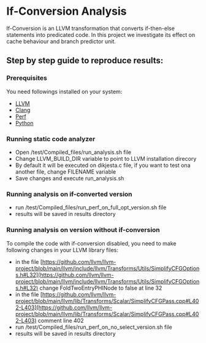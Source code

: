 # If-Conversion Analysis

If-Conversion is an LLVM transformation that converts if-then-else statements into predicated code. In this project we investigate its effect on cache behaviour and branch predictor unit.

## Step by step guide to reproduce results:

### Prerequisites

You need followings installed on your system:

- [LLVM](https://llvm.org/docs/GettingStarted.html)
- [Clang](https://llvm.org/docs/GettingStarted.html)
- [Perf](https://www.brendangregg.com/perf.html)
- [Python](https://www.python.org/downloads)

### Running static code analyzer
- Open /test/Compiled_files/run_analysis.sh file
- Change LLVM_BUILD_DIR variable to point to LLVM installation direcory
- By default it will be executed on dikjesta.c file, if you want to test ona another file, change FILENAME variable
- Save changes and execute run_analysis.sh

### Running analysis on if-converted version
- run /test/Compiled_files/run_perf_on_full_opt_version.sh file
- results will be saved in results directory

### Running analysis on version without if-conversion

To compile the code with if-conversion disabled, you need to make following changes in your LLVM library files:

- in the file [https://github.com/llvm/llvm-project/blob/main/llvm/include/llvm/Transforms/Utils/SimplifyCFGOptions.h#L32](https://github.com/llvm/llvm-project/blob/main/llvm/include/llvm/Transforms/Utils/SimplifyCFGOptions.h#L32) change FoldTwoEntryPHINode to false  at line 32
- in the file [https://github.com/llvm/llvm-project/blob/main/llvm/lib/Transforms/Scalar/SimplifyCFGPass.cpp#L402-L403](https://github.com/llvm/llvm-project/blob/main/llvm/lib/Transforms/Scalar/SimplifyCFGPass.cpp#L402-L403) comment line 402
- run /test/Compiled_files/run_perf_on_no_select_version.sh file
- results will be saved in results directory
